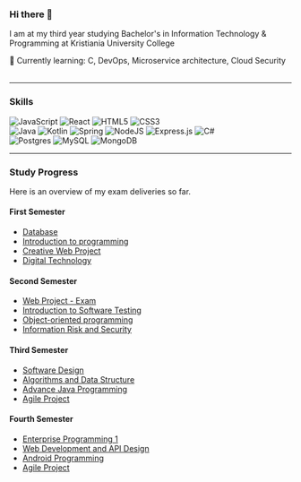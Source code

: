 ### Hi there 👋
I am at my third year studying Bachelor's in Information Technology & Programming at Kristiania University College

🌱 Currently learning: C, DevOps, Microservice architecture, Cloud Security 
<br>
<br>

---

### Skills
![JavaScript](https://img.shields.io/badge/javascript-%23323330.svg?style=for-the-badge&logo=javascript&logoColor=%23F7DF1E)
![React](https://img.shields.io/badge/react-%2320232a.svg?style=for-the-badge&logo=react&logoColor=%2361DAFB)
![HTML5](https://img.shields.io/badge/html5-%23E34F26.svg?style=for-the-badge&logo=html5&logoColor=white)
![CSS3](https://img.shields.io/badge/css3-%231572B6.svg?style=for-the-badge&logo=css3&logoColor=white)
<br>
![Java](https://img.shields.io/badge/java-%23ED8B00.svg?style=for-the-badge&logo=java&logoColor=white)
![Kotlin](https://img.shields.io/badge/kotlin-%230095D5.svg?style=for-the-badge&logo=kotlin&logoColor=white)
![Spring](https://img.shields.io/badge/spring-%236DB33F.svg?style=for-the-badge&logo=spring&logoColor=white)
![NodeJS](https://img.shields.io/badge/node.js-6DA55F?style=for-the-badge&logo=node.js&logoColor=white)
![Express.js](https://img.shields.io/badge/express.js-%23404d59.svg?style=for-the-badge&logo=express&logoColor=%2361DAFB)
![C#](https://img.shields.io/badge/c%23-%23239120.svg?style=for-the-badge&logo=c-sharp&logoColor=white)
<br>
![Postgres](https://img.shields.io/badge/postgres-%23316192.svg?style=for-the-badge&logo=postgresql&logoColor=white)
![MySQL](https://img.shields.io/badge/mysql-%2300f.svg?style=for-the-badge&logo=mysql&logoColor=white)
![MongoDB](https://img.shields.io/badge/MongoDB-%234ea94b.svg?style=for-the-badge&logo=mongodb&logoColor=white)
<br>

---
### Study Progress
Here is an overview of my exam deliveries so far.
<br>

#### First Semester
- [Database](https://github.com/harryapp/Exam-Database) 
- [Introduction to programming](https://github.com/harryapp/Exam-PGR102-Introduction-to-programming)
- [Creative Web Project](https://github.com/harryapp/Exam-Web-Project)
- [Digital Technology](https://github.com/harryapp/TK1104-Digital-Technology-exam)

#### Second Semester
- [Web Project - Exam](https://github.com/harryapp/Exam-PRO10-Web-Project)
- [Introduction to Software Testing](https://github.com/harryapp/ITP2200-Introduction-to-Software-Testing-exam)
- [Object-oriented programming](https://github.com/harryapp/Exam-PGR103-Object-oriented-Programming)
- [Information Risk and Security](https://github.com/harryapp/Exam-Information-Risk-and-Security)

#### Third Semester
- [Software Design ](https://github.com/harryapp/PG332_SoftwareDesign_EksamenH21)
- [Algorithms and Data Structure](https://github.com/harryapp/Exam-PG4200-Algorithms-and-Data-Structures)
- [Advance Java Programming](https://github.com/harryapp/Exam-PGR203-Advanced-Java-Programming)
- [Agile Project](https://github.com/harryapp/meliora_impact_app)

#### Fourth Semester
- [Enterprise Programming 1](https://github.com/harryapp/enterprise_exam)
- [Web Development and API Design](link)
- [Android Programming](https://github.com/harryapp/android_exam)
- [Agile Project ](https://github.com/harryapp/meliora_impact_app)

